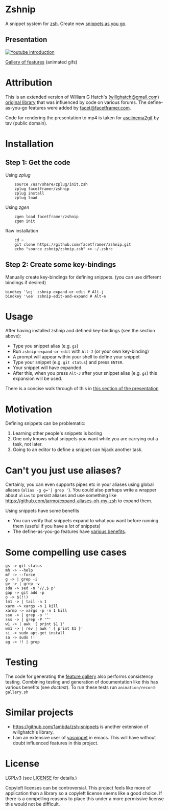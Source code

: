 # Zshnip

A snippet system for [zsh](http://zsh.sourceforge.net/). Create new [snippets as you go](https://facetframer.com/dayg).

## Presentation

[![Youtube introduction](https://img.youtube.com/vi/6bHHKTBNhb0/0.jpg)](https://www.youtube.com/watch?v=6bHHKTBNhb0)

[Gallery of features](GALLERY.md) (animated gifs)

# Attribution

This is an extended version of William G Hatch's (willghatch@gmail.com)
[original library](https://github.com/willghatch/zsh-snippets) that was influenced by code on various forums.
The define-as-you-go features were added by facet@facetframer.com.

Code for rendering the presentation to mp4 is taken for [asciinema2gif](https://github.com/tav/asciinema2gif) by tav (public domain).

# Installation

## Step 1: Get the code
Using *zplug*

```
    source /usr/share/zplug/init.zsh
    zplug facetframer/zshnip
    zplug install
    zplug load
```

Using *zgen*

```
    zgen load facetframer/zshnip
    zgen init
```

Raw installation

```
    cd ~
    git clone https://github.com/facetframer/zshnip.git
    echo "source zshnip/zshnip.zsh" >> ~/.zshrc
```

## Step 2: Create some key-bindings

Manually create key-bindings for defining snippets.
(you can use different bindings if desired)

```
bindkey '\ej' zshnip-expand-or-edit # Alt-j
bindkey '\ee' zshnip-edit-and-expand # Alt-e
```

# Usage

After having installed zshnip and defined key-bindings (see the section above):

- Type you snippet alias (e.g. `gs`)
- Run `zshnip-expand-or-edit` with `Alt-J` (or your own key-binding)
- A prompt will appear within your shell to define your snippet
- Type your snippet (e.g. `git status`) and press `ENTER`.
- Your snippet will have expanded.
- After this, when you press `Alt-J` after your snippet alias (e.g. `gs`) this expansion will be used.

There is a concise walk through of this in [this section of the presentation](https://www.youtube.com/watch?v=6bHHKTBNhb0&t=35)

# Motivation

Defining snippets can be problematic:

1. Learning other people's snippets is boring
1. One only knows what snippets you want while you are carrying out a task, not later.
1. Going to an editor to define a snippet can hijack another task.

# Can't you just use aliases?

Certainly, you can even supports pipes etc in your aliases using global aliases (`alias -g g='| grep '`).
You could also perhaps write a wrapper about `alias` to persist aliases and use something like
https://github.com/jarmo/expand-aliases-oh-my-zsh to expand them.

Using snippets have some benefits

 - You can verify that snippets expand to what you want before running them (useful if you have a *lot* of snippets)
 - The define-as-you-go features have [various benefits](define-as-you-go.md).

# Some compelling use cases

```
gs -> git status
mh -> --help
mf -> --force
g -> | grep -i
gv -> | grep -v
sda -> sed -n '//,$ p'
gap -> git add -p
o -> $(!!)
lm1 -> | tail -n 1
xarm -> xargs -n 1 kill
xarmp -> xargs -p -n 1 kill
sso -> | grep -o ''
sss -> | grep -P '^'
w1 -> | awk '{ print $1 }'
wm1 -> | rev | awk ' { print $1 }'
si -> sudo apt-get install
sa -> sudo !!
ag -> !! | grep
```


# Testing

The code for generating the [feature gallery](GALLERY.md) also performs consistency testing.
Combining testing and generation of documentation like this has various benefits (see *doctest*).
To run these tests run `animation/record-gallery.sh`

# Similar projects

- https://github.com/1ambda/zsh-snippets is another extension of willghatch's library.
- I am an extensive user of [yasnippet](https://github.com/joaotavora/yasnippet) in emacs. This will have without doubt influenced features in this project.

# License

LGPLv3 (see [LICENSE](LICENSE) for details.)

Copyleft licenses can be controversial.
This project feels like more of application than a library so a copyleft license seems like a good choice.
If there is a compelling reasons to place this under a more permissive license this would not be difficult.
